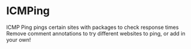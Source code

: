 # ICMPing
ICMP Ping pings certain sites with packages to check response times
Remove comment annotations to try different websites to ping, or add in your own!
